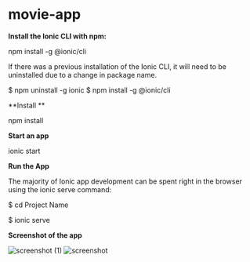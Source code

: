 # movie-app
**Install the Ionic CLI with npm:**

npm install -g @ionic/cli


If there was a previous installation of the Ionic CLI, it will need to be uninstalled due to a change in package name.

$ npm uninstall -g ionic
$ npm install -g @ionic/cli

**Install **

npm install

**Start an app**

ionic start

**Run the App**


The majority of Ionic app development can be spent right in the browser using the ionic serve command:

$ cd Project Name

$ ionic serve

**Screenshot of the app**



![screenshot (1)](https://user-images.githubusercontent.com/74092471/176997983-9c768471-88c9-4258-a9db-4d0ccfa81cbe.png)    ![screenshot](https://user-images.githubusercontent.com/74092471/176997988-3ccc5a0b-f80b-4b92-b9df-6f36c15ed9fc.png)          




